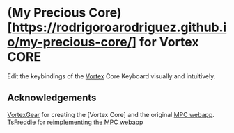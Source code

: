 # (My Precious Core)[https://rodrigoroarodriguez.github.io/my-precious-core/] for Vortex CORE
Edit the keybindings of the [Vortex](https://www.facebook.com/Vortexgear/) Core Keyboard visually and intuitively.

## Acknowledgements
[VortexGear](http://www.vortexgear.tw) for creating the [Vortex Core] and the original [MPC webapp](http://www.vortexgear.tw/mpc/index.html).
[TsFreddie](https://github.com/TsFreddie) for [reimplementing the MPC webapp](TsFreddie/much-programming-core)
